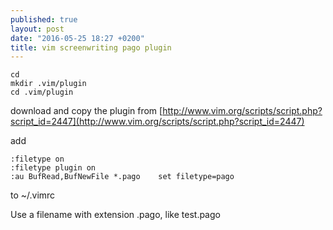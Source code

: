 ```yaml
---
published: true
layout: post
date: "2016-05-25 18:27 +0200"
title: vim screenwriting pago plugin
---
```

    cd
    mkdir .vim/plugin
    cd .vim/plugin
    
download and copy the plugin from [http://www.vim.org/scripts/script.php?script_id=2447](http://www.vim.org/scripts/script.php?script_id=2447)

add

    :filetype on
    :filetype plugin on
    :au BufRead,BufNewFile *.pago    set filetype=pago 
    
to ~/.vimrc

Use a filename with extension .pago, like test.pago

